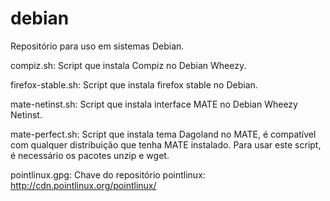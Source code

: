 debian
======

Repositório para uso em sistemas Debian.

compiz.sh:
Script que instala Compiz no Debian Wheezy.

firefox-stable.sh: 
Script que instala firefox stable no Debian.

mate-netinst.sh:
Script que instala interface MATE no Debian Wheezy Netinst.

mate-perfect.sh:
Script que instala tema Dagoland no MATE, é compatível com qualquer distribuição que tenha MATE instalado.
Para usar este script, é necessário os pacotes unzip e wget.

pointlinux.gpg:
Chave do repositório pointlinux: http://cdn.pointlinux.org/pointlinux/ 
